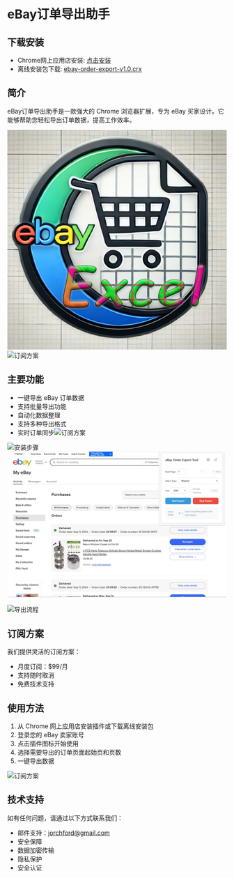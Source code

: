 # eBay订单导出助手

## 下载安装

- Chrome网上应用店安装: [点击安装](https://chromewebstore.google.com/detail/ebay-order-export-tool/kifpnlnbboicjkfpicbjegifohgkfbho)
- 离线安装包下载: [ebay-order-export-v1.0.crx](ebay-order-export-v1.0.crx)

## 简介

eBay订单导出助手是一款强大的 Chrome 浏览器扩展，专为 eBay 买家设计。它能够帮助您轻松导出订单数据，提高工作效率。

![eBay Logo](images/EbayLogo.png)![订阅方案](https://file+.vscode-resource.vscode-cdn.net/d%3A/sheet/Ebay/ebay-order-export/images/ebay2.png)

## 主要功能

- 一键导出 eBay 订单数据
- 支持批量导出功能
- 自动化数据整理
- 支持多种导出格式
- 实时订单同步![订阅方案](https://file+.vscode-resource.vscode-cdn.net/d%3A/sheet/Ebay/ebay-order-export/images/ebay2.png)

![安装步骤](https://file+.vscode-resource.vscode-cdn.net/d%3A/sheet/Ebay/ebay-order-export/images/ebay3.png)![功能概览](images/ebay11.png)

![导出流程](https://file+.vscode-resource.vscode-cdn.net/d%3A/sheet/Ebay/ebay-order-export/images/ebay311.jpg)

## 订阅方案

我们提供灵活的订阅方案：

- 月度订阅：$99/月
- 支持随时取消
- 免费技术支持

## 使用方法

1. 从 Chrome 网上应用店安装插件或下载离线安装包
2. 登录您的 eBay 卖家账号
3. 点击插件图标开始使用
4. 选择需要导出的订单页面起始页和页数
5. 一键导出数据

![订阅方案](https://file+.vscode-resource.vscode-cdn.net/d%3A/sheet/Ebay/ebay-order-export/images/ebay2.png)

## 技术支持

如有任何问题，请通过以下方式联系我们：

- 邮件支持：jorchford@gmail.com
- 安全保障
- 数据加密传输
- 隐私保护
- 安全认证
